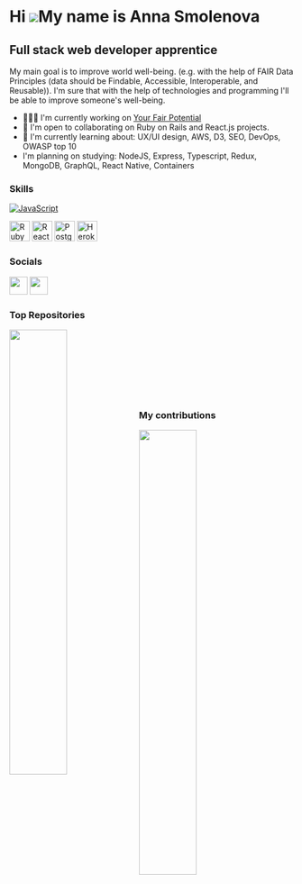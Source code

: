 Hi ![](https://user-images.githubusercontent.com/18350557/176309783-0785949b-9127-417c-8b55-ab5a4333674e.gif)My name is Anna Smolenova
======================================================================================================================================

Full stack web developer apprentice
-----------------------------------

My main goal is to improve world well-being. (e.g. with the help of FAIR Data Principles (data should be Findable, Accessible, Interoperable, and Reusable)). I'm sure that with the help of technologies and programming I'll be able to improve someone's well-being.

* 👨🏻‍💻   I'm currently working on [Your Fair Potential](http://github.com/zettlingzettel/your-fair-potential)
* 🤝  I'm open to collaborating on Ruby on Rails and React.js projects.
* 🌱  I'm currently learning about: UX/UI design, AWS, D3, SEO, DevOps, OWASP top 10
* I'm planning on studying: NodeJS, Express, Typescript, Redux, MongoDB, GraphQL, React Native, Containers

### Skills

<p align="left">
<a href="https://developer.mozilla.org/en-US/docs/Web/JavaScript" target="_blank" rel="noreferrer"><img src="https://img.shields.io/badge/javascript-%23323330.svg?style=for-the-badge&logo=javascript&logoColor=%23F7DF1E" alt="JavaScript" /></a>





<a href="https://www.ruby-lang.org/en/" target="_blank" rel="noreferrer"><img src="https://raw.githubusercontent.com/danielcranney/readme-generator/main/public/icons/skills/ruby-colored.svg" width="36" height="36" alt="Ruby" /></a>
<a href="https://reactjs.org/" target="_blank" rel="noreferrer"><img src="https://raw.githubusercontent.com/danielcranney/readme-generator/main/public/icons/skills/react-colored.svg" width="36" height="36" alt="React" /></a>
<a href="https://www.postgresql.org/" target="_blank" rel="noreferrer"><img src="https://raw.githubusercontent.com/danielcranney/readme-generator/main/public/icons/skills/postgresql-colored.svg" width="36" height="36" alt="PostgreSQL" /></a>
<a href="https://www.heroku.com/" target="_blank" rel="noreferrer"><img src="https://raw.githubusercontent.com/danielcranney/readme-generator/main/public/icons/skills/heroku-colored.svg" width="36" height="36" alt="Heroku" /></a>
</p>

### Socials

<p align="left"> <a href="https://www.github.com/zettlingzettel" target="_blank" rel="noreferrer"><img src="https://raw.githubusercontent.com/danielcranney/readme-generator/main/public/icons/socials/github.svg" width="32" height="32" /></a> <a href="https://www.linkedin.com/in/anna-smolenova/" target="_blank" rel="noreferrer"><img src="https://raw.githubusercontent.com/danielcranney/readme-generator/main/public/icons/socials/linkedin.svg" width="32" height="32" /></a></p>







### Top Repositories

<div width="100%" align="center"><a href="https://github.com/zettlingzettel/your-fair-potential" align="left"><img align="left" width="45%" src="https://github-readme-stats.vercel.app/api/pin/?username=zettlingzettel&repo=your-fair-potential&title_color=0891b2&text_color=ffffff&icon_color=0891b2&bg_color=1c1917&hide_border=true&locale=en" /></a></div>

<br /><br /><br /><br /><br /><br /><br />

### My contributions

<div width="100%" align="center"><a href="https://github.com/abezxodus/group-project-3-mama" align="left"><img align="left" width="45%" src="https://github-readme-stats.vercel.app/api/pin/?username=abezxodus&repo=group-project-3-mama&title_color=0891b2&text_color=ffffff&icon_color=0891b2&bg_color=1c1917&hide_border=true&locale=en" /></a></div>



<br /><br /><br /><br /><br /><br /><br />